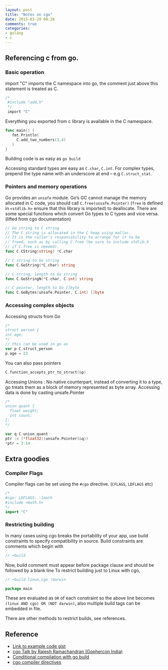 ```yaml
---
layout: post
title: "Notes on cgo"
date: 2015-03-29 00:28
comments: true
categories:
- golang
- c
---
```


## Referencing c from go.

### Basic operation

import "C" imports the C namespace into go, the comment just above this statement is treated as C.

```c
/*
 #include "add.h"
 */
 import "C"
```
Everything you exported from c library is available in the C namespace.

```go
func main() {
   fmt.Println(
     C.add_two_numbers(3,4)
   )
}
```

Building code is as easy as `go build`

Accessing standard types are easy as `C.char`, `C.int`. For complex types, prepend the type name with an underscore at end – e.g `C.struct_stat`.

### Pointers and memory operations

Go provides an `unsafe` module. Go’s GC cannot manage the memory allocated in C code, you should call `C.free(unsafe.Pointer)` (`free` is defined in `<stdlib.h>` ensure that this library is imported) to deallocate.
There are some special functions which convert Go types to C types and vice versa. (lifted from cgo documentation)
```go
// Go string to C string
// The C string is allocated in the C heap using malloc.
// It is the caller's responsibility to arrange for it to be
// freed, such as by calling C.free (be sure to include stdlib.h
// if C.free is needed).
func C.CString(string) *C.char

// C string to Go string
func C.GoString(*C.char) string

// C string, length to Go string
func C.GoStringN(*C.char, C.int) string

// C pointer, length to Go []byte
func C.GoBytes(unsafe.Pointer, C.int) []byte
```

### Accessing complex objects

Accessing structs from Go
```go
/*
struct person {
int age;
*/
// this can be used in go as
var p C.struct_person
p.age = 23
```

You can also pass pointers

```go
C.function_accepts_ptr_to_struct(&p)
```

Accessing Unions : No native counterpart, instead of converting it to a type, go treats them as a block of memory represented as byte array. Accessing data is done by casting unsafe.Pointer

```go
/*
union quant {
  float weight;
  int count;
};
*/

var q C.union_quant
ptr := (*float32)(unsafe.Pointer(&q))
*ptr = 3.14
```

## Extra goodies

### Compiler Flags
Compiler flags can be set using the `#cgo` directive. (`CFLAGS`, `LDFLAGS` etc)

```go
/*
#cgo: LDFLAGS: -lmath
#include <math.h>
*/
import "C"
```

### Restricting building
In many cases using cgo breaks the portability of your app, use build constraints to specify compatibility in source. Build constraints are comments which begin with

```go
// +build
```
Now, build comment must appear before package clause and should be followed by a blank line To restrict building just to Linux with cgo,

```go
// +build linux,cgo !darwin

package main
```

These are evaluated as `OR` of each constraint so the above line becomes `(linux AND cgo) OR (NOT darwin)`, also multiple build tags can be embedded in file.

There are other methods to restrict builds, see references.

## Reference

 - [Link to example code gist](https://gist.github.com/dbalan/ace29f0c43638ee4f81d)
 - [cgo Talk by Rajesh Ramachandran (Gophercon India)](https://www.youtube.com/watch?v=oeEVtyypYPg)
 - [Conditional compilation with go build](http://dave.cheney.net/2013/10/12/how-to-use-conditional-compilation-with-the-go-build-tool)
 - [cgo compiler directives](http://golang.org/cmd/cgo/)

